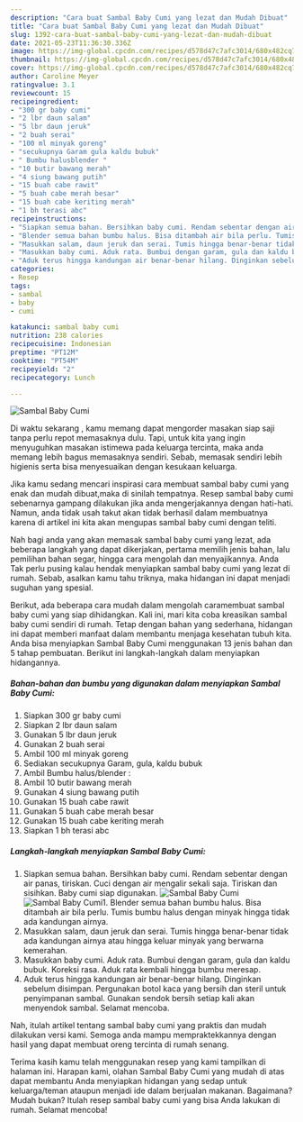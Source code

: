 ```yaml
---
description: "Cara buat Sambal Baby Cumi yang lezat dan Mudah Dibuat"
title: "Cara buat Sambal Baby Cumi yang lezat dan Mudah Dibuat"
slug: 1392-cara-buat-sambal-baby-cumi-yang-lezat-dan-mudah-dibuat
date: 2021-05-23T11:36:30.336Z
image: https://img-global.cpcdn.com/recipes/d578d47c7afc3014/680x482cq70/sambal-baby-cumi-foto-resep-utama.jpg
thumbnail: https://img-global.cpcdn.com/recipes/d578d47c7afc3014/680x482cq70/sambal-baby-cumi-foto-resep-utama.jpg
cover: https://img-global.cpcdn.com/recipes/d578d47c7afc3014/680x482cq70/sambal-baby-cumi-foto-resep-utama.jpg
author: Caroline Meyer
ratingvalue: 3.1
reviewcount: 15
recipeingredient:
- "300 gr baby cumi"
- "2 lbr daun salam"
- "5 lbr daun jeruk"
- "2 buah serai"
- "100 ml minyak goreng"
- "secukupnya Garam gula kaldu bubuk"
- " Bumbu halusblender "
- "10 butir bawang merah"
- "4 siung bawang putih"
- "15 buah cabe rawit"
- "5 buah cabe merah besar"
- "15 buah cabe keriting merah"
- "1 bh terasi abc"
recipeinstructions:
- "Siapkan semua bahan. Bersihkan baby cumi. Rendam sebentar dengan air panas, tiriskan. Cuci dengan air mengalir sekali saja. Tiriskan dan sisihkan. Baby cumi siap digunakan."
- "Blender semua bahan bumbu halus. Bisa ditambah air bila perlu. Tumis bumbu halus dengan minyak hingga tidak ada kandungan airnya."
- "Masukkan salam, daun jeruk dan serai. Tumis hingga benar-benar tidak ada kandungan airnya atau hingga keluar minyak yang berwarna kemerahan."
- "Masukkan baby cumi. Aduk rata. Bumbui dengan garam, gula dan kaldu bubuk. Koreksi rasa. Aduk rata kembali hingga bumbu meresap."
- "Aduk terus hingga kandungan air benar-benar hilang. Dinginkan sebelum disimpan. Pergunakan botol kaca yang bersih dan steril untuk penyimpanan sambal. Gunakan sendok bersih setiap kali akan menyendok sambal. Selamat mencoba."
categories:
- Resep
tags:
- sambal
- baby
- cumi

katakunci: sambal baby cumi 
nutrition: 238 calories
recipecuisine: Indonesian
preptime: "PT12M"
cooktime: "PT54M"
recipeyield: "2"
recipecategory: Lunch

---
```



![Sambal Baby Cumi](https://img-global.cpcdn.com/recipes/d578d47c7afc3014/680x482cq70/sambal-baby-cumi-foto-resep-utama.jpg)

Di waktu  sekarang , kamu memang dapat mengorder masakan siap saji tanpa perlu repot memasaknya dulu. Tapi, untuk kita yang ingin menyuguhkan masakan istimewa pada keluarga tercinta, maka anda memang lebih bagus memasaknya sendiri. Sebab, memasak sendiri lebih higienis serta bisa menyesuaikan dengan kesukaan keluarga.

Jika kamu sedang mencari inspirasi cara membuat sambal baby cumi yang enak dan mudah dibuat,maka di sinilah tempatnya. Resep sambal baby cumi  sebenarnya gampang dilakukan jika anda mengerjakannya dengan hati-hati. Namun, anda tidak usah takut akan tidak berhasil dalam membuatnya 
karena di artikel ini kita akan mengupas sambal baby cumi dengan teliti.  



Nah bagi anda yang akan memasak sambal baby cumi yang lezat, ada beberapa langkah yang dapat dikerjakan, pertama memilih jenis bahan, lalu pemilihan bahan segar, hingga cara mengolah dan menyajikannya. Anda Tak perlu pusing kalau hendak menyiapkan sambal baby cumi yang lezat di rumah. Sebab, asalkan kamu  tahu triknya, maka hidangan ini dapat menjadi suguhan yang spesial.

Berikut, ada beberapa cara mudah dalam mengolah caramembuat sambal baby cumi yang siap dihidangkan. Kali ini, mari kita coba kreasikan sambal baby cumi sendiri di rumah. Tetap dengan bahan yang sederhana, hidangan ini dapat memberi manfaat dalam membantu menjaga kesehatan tubuh kita. Anda bisa menyiapkan Sambal Baby Cumi menggunakan 13 jenis bahan dan 5 tahap pembuatan. Berikut ini langkah-langkah dalam menyiapkan hidangannya.

<!--inarticleads1-->

##### Bahan-bahan dan bumbu yang digunakan dalam menyiapkan Sambal Baby Cumi:

1. Siapkan 300 gr baby cumi
1. Siapkan 2 lbr daun salam
1. Gunakan 5 lbr daun jeruk
1. Gunakan 2 buah serai
1. Ambil 100 ml minyak goreng
1. Sediakan secukupnya Garam, gula, kaldu bubuk
1. Ambil  Bumbu halus/blender :
1. Ambil 10 butir bawang merah
1. Gunakan 4 siung bawang putih
1. Gunakan 15 buah cabe rawit
1. Gunakan 5 buah cabe merah besar
1. Gunakan 15 buah cabe keriting merah
1. Siapkan 1 bh terasi abc




<!--inarticleads2-->

##### Langkah-langkah menyiapkan Sambal Baby Cumi:

1. Siapkan semua bahan. Bersihkan baby cumi. Rendam sebentar dengan air panas, tiriskan. Cuci dengan air mengalir sekali saja. Tiriskan dan sisihkan. Baby cumi siap digunakan.
<img src="https://img-global.cpcdn.com/steps/fe91e63b65994e3f/160x128cq70/sambal-baby-cumi-langkah-memasak-1-foto.jpg" alt="Sambal Baby Cumi"><img src="https://img-global.cpcdn.com/steps/be33dde8632dbaef/160x128cq70/sambal-baby-cumi-langkah-memasak-1-foto.jpg" alt="Sambal Baby Cumi">1. Blender semua bahan bumbu halus. Bisa ditambah air bila perlu. Tumis bumbu halus dengan minyak hingga tidak ada kandungan airnya.
1. Masukkan salam, daun jeruk dan serai. Tumis hingga benar-benar tidak ada kandungan airnya atau hingga keluar minyak yang berwarna kemerahan.
1. Masukkan baby cumi. Aduk rata. Bumbui dengan garam, gula dan kaldu bubuk. Koreksi rasa. Aduk rata kembali hingga bumbu meresap.
1. Aduk terus hingga kandungan air benar-benar hilang. Dinginkan sebelum disimpan. Pergunakan botol kaca yang bersih dan steril untuk penyimpanan sambal. Gunakan sendok bersih setiap kali akan menyendok sambal. Selamat mencoba.




Nah, itulah artikel tentang  sambal baby cumi  yang praktis dan mudah dilakukan versi kami. Semoga anda mampu mempraktekkannya dengan hasil yang dapat membuat oreng tercinta di rumah senang. 

Terima kasih kamu telah menggunakan resep yang kami tampilkan di halaman ini. Harapan kami, olahan  Sambal Baby Cumi yang mudah di atas dapat membantu Anda menyiapkan hidangan yang sedap untuk keluarga/teman ataupun menjadi ide dalam berjualan makanan. Bagaimana? Mudah bukan? Itulah resep sambal baby cumi yang bisa Anda lakukan di rumah. Selamat mencoba!

